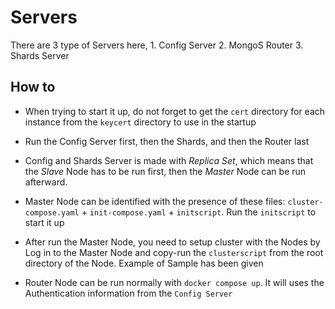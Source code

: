 # Servers

There are 3 type of Servers here,
    1. Config Server
    2. MongoS Router
    3. Shards Server


## How to

- When trying to start it up, do not forget to get the `cert` directory for each instance from the `keycert` directory to use in the startup

- Run the Config Server first, then the Shards, and then the Router last

- Config and Shards Server is made with _Replica Set_, which means that the _Slave_ Node has to be run first, then the _Master_ Node can be run afterward.

- Master Node can be identified with the presence of these files: `cluster-compose.yaml` + `init-compose.yaml` + `initscript`. Run the `initscript` to start it up

- After run the Master Node, you need to setup cluster with the Nodes by Log in to the Master Node and copy-run the `clusterscript` from the root directory of the Node. Example of Sample has been given

- Router Node can be run normally with `docker compose up`. It will uses the Authentication information from the `Config Server`